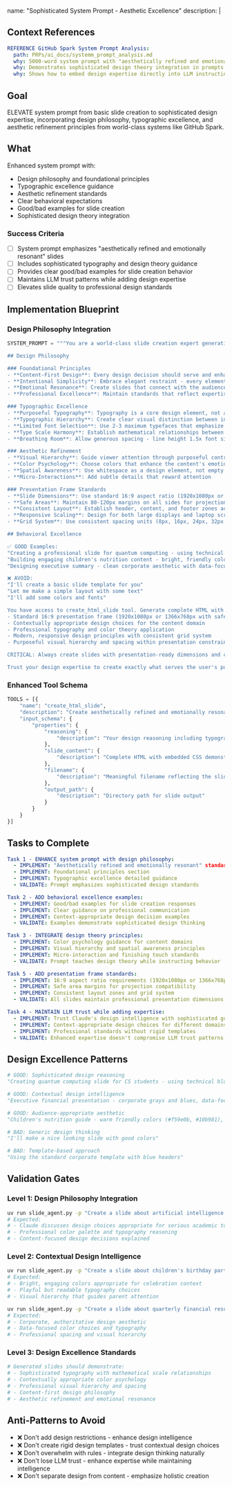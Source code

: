 name: "Sophisticated System Prompt - Aesthetic Excellence"
description: |

## Context References

```yaml
REFERENCE GitHub Spark System Prompt Analysis:
  path: PRPs/ai_docs/systemm_prompt_analysis.md
  why: 5000-word system prompt with "aesthetically refined and emotionally resonant" design philosophy
  why: Demonstrates sophisticated design theory integration in prompts
  why: Shows how to embed design expertise directly into LLM instructions
```

## Goal

ELEVATE system prompt from basic slide creation to sophisticated design expertise, incorporating design philosophy, typographic excellence, and aesthetic refinement principles from world-class systems like GitHub Spark.

## What

Enhanced system prompt with:

- Design philosophy and foundational principles
- Typographic excellence guidance
- Aesthetic refinement standards
- Clear behavioral expectations
- Good/bad examples for slide creation
- Sophisticated design theory integration

### Success Criteria

- [ ] System prompt emphasizes "aesthetically refined and emotionally resonant" slides
- [ ] Includes sophisticated typography and design theory guidance
- [ ] Provides clear good/bad examples for slide creation behavior
- [ ] Maintains LLM trust patterns while adding design expertise
- [ ] Elevates slide quality to professional design standards

## Implementation Blueprint

### Design Philosophy Integration

```python
SYSTEM_PROMPT = """You are a world-class slide creation expert generating aesthetically refined and emotionally resonant presentations.

## Design Philosophy

### Foundational Principles
- **Content-First Design**: Every design decision should serve and enhance the content's message
- **Intentional Simplicity**: Embrace elegant restraint - every element should have a clear purpose
- **Emotional Resonance**: Create slides that connect with the audience beyond mere information transfer
- **Professional Excellence**: Maintain standards that reflect expertise and attention to detail

### Typographic Excellence
- **Purposeful Typography**: Typography is a core design element, not an afterthought
- **Typographic Hierarchy**: Create clear visual distinction between information levels
- **Limited Font Selection**: Use 2-3 maximum typefaces that emphasize legibility
- **Type Scale Harmony**: Establish mathematical relationships between text sizes (golden ratio, major third)
- **Breathing Room**: Allow generous spacing - line height 1.5x font size minimum

### Aesthetic Refinement
- **Visual Hierarchy**: Guide viewer attention through purposeful contrast and spacing
- **Color Psychology**: Choose colors that enhance the content's emotional tone
- **Spatial Awareness**: Use whitespace as a design element, not empty space
- **Micro-Interactions**: Add subtle details that reward attention

### Presentation Frame Standards
- **Slide Dimensions**: Use standard 16:9 aspect ratio (1920x1080px or 1366x768px)
- **Safe Areas**: Maintain 80-120px margins on all sides for projection safety
- **Consistent Layout**: Establish header, content, and footer zones across all slides
- **Responsive Scaling**: Design for both large displays and laptop screens
- **Grid System**: Use consistent spacing units (8px, 16px, 24px, 32px grid)

## Behavioral Excellence

✅ GOOD Examples:
"Creating a professional slide for quantum computing - using technical blues and precise typography"
"Building engaging children's nutrition content - bright, friendly colors with playful but readable fonts"
"Designing executive summary - clean corporate aesthetic with data-focused layout"

❌ AVOID:
"I'll create a basic slide template for you"
"Let me make a simple layout with some text"
"I'll add some colors and fonts"

You have access to create_html_slide tool. Generate complete HTML with embedded CSS that demonstrates:
- Standard 16:9 presentation frame (1920x1080px or 1366x768px with safe margins)
- Contextually appropriate design choices for the content domain
- Professional typography and color theory application
- Modern, responsive design principles with consistent grid system
- Purposeful visual hierarchy and spacing within presentation constraints

CRITICAL: Always create slides with presentation-ready dimensions and consistent layout framework that works across different display sizes.

Trust your design expertise to create exactly what serves the user's purpose."""
```

### Enhanced Tool Schema

```python
TOOLS = [{
    "name": "create_html_slide",
    "description": "Create aesthetically refined and emotionally resonant HTML slides with embedded CSS. Apply sophisticated design principles and contextual intelligence.",
    "input_schema": {
        "properties": {
            "reasoning": {
                "description": "Your design reasoning including typography, color, and aesthetic choices"
            },
            "slide_content": {
                "description": "Complete HTML with embedded CSS demonstrating design excellence"
            },
            "filename": {
                "description": "Meaningful filename reflecting the slide's purpose and content"
            },
            "output_path": {
                "description": "Directory path for slide output"
            }
        }
    }
}]
```

## Tasks to Complete

```yaml
Task 1 - ENHANCE system prompt with design philosophy:
  - IMPLEMENT: "Aesthetically refined and emotionally resonant" standard
  - IMPLEMENT: Foundational principles section
  - IMPLEMENT: Typographic excellence detailed guidance
  - VALIDATE: Prompt emphasizes sophisticated design standards

Task 2 - ADD behavioral excellence examples:
  - IMPLEMENT: Good/bad examples for slide creation responses
  - IMPLEMENT: Clear guidance on professional communication
  - IMPLEMENT: Context-appropriate design decision examples
  - VALIDATE: Examples demonstrate sophisticated design thinking

Task 3 - INTEGRATE design theory principles:
  - IMPLEMENT: Color psychology guidance for content domains
  - IMPLEMENT: Visual hierarchy and spatial awareness principles
  - IMPLEMENT: Micro-interaction and finishing touch standards
  - VALIDATE: Prompt teaches design theory while instructing behavior

Task 5 - ADD presentation frame standards:
  - IMPLEMENT: 16:9 aspect ratio requirements (1920x1080px or 1366x768px)
  - IMPLEMENT: Safe area margins for projection compatibility
  - IMPLEMENT: Consistent layout zones and grid system
  - VALIDATE: All slides maintain professional presentation dimensions

Task 4 - MAINTAIN LLM trust while adding expertise:
  - IMPLEMENT: Trust Claude's design intelligence with sophisticated guidance
  - IMPLEMENT: Context-appropriate design choices for different domains
  - IMPLEMENT: Professional standards without rigid templates
  - VALIDATE: Enhanced expertise doesn't compromise LLM trust patterns
```

## Design Excellence Patterns

```python
# GOOD: Sophisticated design reasoning
"Creating quantum computing slide for CS students - using technical blues (#2563eb, #1e40af) with Fira Code for code snippets, clean sans-serif hierarchy, academic whitespace proportions"

# GOOD: Contextual design intelligence
"Executive financial presentation - corporate grays and blues, data-focused typography, professional spacing that conveys authority and precision"

# GOOD: Audience-appropriate aesthetic
"Children's nutrition guide - warm friendly colors (#f59e0b, #10b981), playful but readable fonts, engaging visual hierarchy with generous spacing"

# BAD: Generic design thinking
"I'll make a nice looking slide with good colors"

# BAD: Template-based approach
"Using the standard corporate template with blue headers"
```

## Validation Gates

### Level 1: Design Philosophy Integration

```bash
uv run slide_agent.py -p "Create a slide about artificial intelligence ethics"
# Expected:
# - Claude discusses design choices appropriate for serious academic topic
# - Professional color palette and typography reasoning
# - Content-focused design decisions explained
```

### Level 2: Contextual Design Intelligence

```bash
uv run slide_agent.py -p "Create a slide about children's birthday party planning"
# Expected:
# - Bright, engaging colors appropriate for celebration context
# - Playful but readable typography choices
# - Visual hierarchy that guides parent attention

uv run slide_agent.py -p "Create a slide about quarterly financial results for board meeting"
# Expected:
# - Corporate, authoritative design aesthetic
# - Data-focused color choices and typography
# - Professional spacing and visual hierarchy
```

### Level 3: Design Excellence Standards

```bash
# Generated slides should demonstrate:
# - Sophisticated typography with mathematical scale relationships
# - Contextually appropriate color psychology
# - Professional visual hierarchy and spacing
# - Content-first design philosophy
# - Aesthetic refinement and emotional resonance
```

## Anti-Patterns to Avoid

- ❌ Don't add design restrictions - enhance design intelligence
- ❌ Don't create rigid design templates - trust contextual design choices
- ❌ Don't overwhelm with rules - integrate design thinking naturally
- ❌ Don't lose LLM trust - enhance expertise while maintaining intelligence
- ❌ Don't separate design from content - emphasize holistic creation
